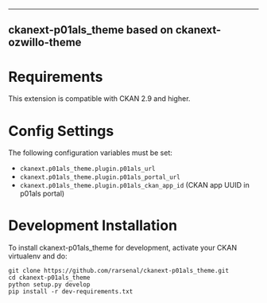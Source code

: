 ------------------------
ckanext-p01als_theme
based on ckanext-ozwillo-theme
------------------------

Requirements
============

This extension is compatible with CKAN 2.9 and higher.


Config Settings
===============

The following configuration variables must be set:

* `ckanext.p01als_theme.plugin.p01als_url` 
* `ckanext.p01als_theme.plugin.p01als_portal_url` 
* `ckanext.p01als_theme.plugin.p01als_ckan_app_id` (CKAN app UUID in p01als portal)


Development Installation
========================

To install ckanext-p01als_theme for development, activate your CKAN
virtualenv and do:

    git clone https://github.com/rarsenal/ckanext-p01als_theme.git
    cd ckanext-p01als_theme
    python setup.py develop
    pip install -r dev-requirements.txt
